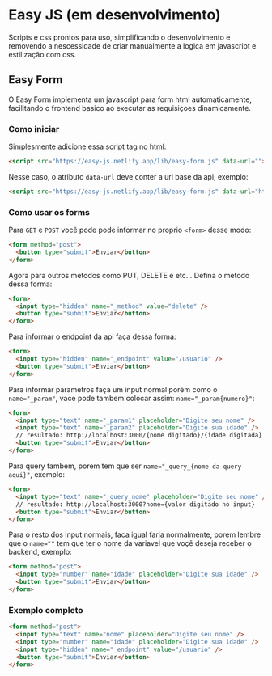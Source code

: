 # Easy JS (em desenvolvimento)

Scripts e css prontos para uso, simplificando o desenvolvimento e removendo a nescessidade de criar manualmente a logica em javascript e estilização com css.

## Easy Form

O Easy Form implementa um javascript para form html automaticamente, facilitando o frontend basico ao executar as requisiçoes dinamicamente.

### Como iniciar

Simplesmente adicione essa script tag no html:

```html
<script src="https://easy-js.netlify.app/lib/easy-form.js" data-url=""></script>
```

Nesse caso, o atributo `data-url` deve conter a url base da api, exemplo:

```html
<script src="https://easy-js.netlify.app/lib/easy-form.js" data-url="http://localhost:3000"></script>
```

### Como usar os forms

Para `GET` e `POST` você pode pode informar no proprio `<form>` desse modo:

```html
<form method="post">
  <button type="submit">Enviar</button>
</form>
```

Agora para outros metodos como PUT, DELETE e etc... Defina o metodo dessa forma:

```html
<form>
  <input type="hidden" name="_method" value="delete" />
  <button type="submit">Enviar</button>
</form>
```

Para informar o endpoint da api faça dessa forma:

```html
<form>
  <input type="hidden" name="_endpoint" value="/usuario" />
  <button type="submit">Enviar</button>
</form>
```

Para informar parametros faça um input normal porém como o `name="_param"`, vace pode tambem colocar assim: `name="_param{numero}"`:

```html
<form>
  <input type="text" name="_param1" placeholder="Digite seu nome" />
  <input type="text" name="_param2" placeholder="Digite sua idade" />
  // resultado: http://localhost:3000/{nome digitado}/{idade digitada}
  <button type="submit">Enviar</button>
</form>
```

Para query tambem, porem tem que ser `name="_query_{nome da query aqui}"`, exemplo:

```html
<form>
  <input type="text" name="_query_nome" placeholder="Digite seu nome" />
  // resultado: http://localhost:3000?nome={valor digitado no input}
  <button type="submit">Enviar</button>
</form>
```

Para o resto dos input normais, faca igual faria normalmente, porem lembre que o `name=""` tem que ter o nome da variavel que voçê deseja receber o backend, exemplo:

```html
<form method="post">
  <input type="number" name="idade" placeholder="Digite sua idade" />
  <button type="submit">Enviar</button>
</form>
```

### Exemplo completo

```html
<form method="post">
  <input type="text" name="nome" placeholder="Digite seu nome" />
  <input type="number" name="idade" placeholder="Digite sua idade" />
  <input type="hidden" name="_endpoint" value="/usuario" />
  <button type="submit">Enviar</button>
</form>
```
